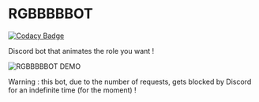 # RGBBBBBOT
[![Codacy Badge](https://app.codacy.com/project/badge/Grade/b5bf1795fe5d485d98305b77f042c717)](https://www.codacy.com/gh/Paulobergine/CHECK-BOT/dashboard?utm_source=github.com&amp;utm_medium=referral&amp;utm_content=Paulobergine/CHECK-BOT&amp;utm_campaign=Badge_Grade)

Discord bot that animates the role you want !

![RGBBBBBOT DEMO](https://j.gifs.com/lxZgr5.gif)

Warning : this bot, due to the number of requests, gets blocked by Discord for an indefinite time (for the moment) !
